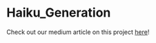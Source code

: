 # Haiku_Generation

Check out our medium article on this project [here](https://indialindsay1.medium.com/generating-haikus-from-images-c0d35c2470ce)!
